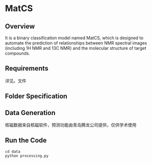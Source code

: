 # MatCS
## Overview
It is a binary classification model named MatCS, which is designed to automate the prediction of relationships between NMR spectral images (including 1H NMR and 13C NMR) and the molecular structure of target compounds.
## Requirements
详见。文件
## Folder Specification

## Data Generation
核磁数据来自核磁软件，预测功能由青岛腾龙公司提供，仅供学术使用
## Run the Code
```shell
cd data
python processing.py
```
